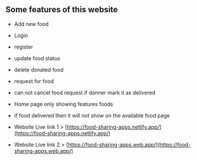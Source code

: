 
## Some features of this website 
- Add new food
- Login
- register 
- update food status 
- delete donated food
- request for food
- can not cancel food request if donner mark it as delivered 
- Home page only showing features foods 
- if food delivered then it will not show on the available food page

- Website Live link 1 >  [https://food-sharing-apps.netlify.app/](https://food-sharing-apps.netlify.app/)
- Website Live link 2 >  [https://food-sharing-apps.web.app/](https://food-sharing-apps.web.app/)

